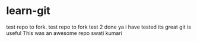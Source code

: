 # learn-git
test repo to fork.
test repo to fork
test 2 done
ya i have tested its great
git is useful 
This was an awesome repo
swati kumari